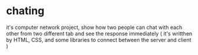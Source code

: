 # chating
it's computer network project, show how two people can chat with each other from two different tab and see the response immediately
( it's writthen by HTML, CSS, and some libraries to connect between the server and client ) 
